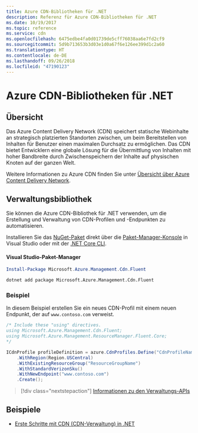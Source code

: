 ```yaml
---
title: Azure CDN-Bibliotheken für .NET
description: Referenz für Azure CDN-Bibliotheken für .NET
ms.date: 10/19/2017
ms.topic: reference
ms.service: cdn
ms.openlocfilehash: 6475edbe4fa0d01739de5cff76038aa6e7fd2cf9
ms.sourcegitcommit: 5d9b713653b3d03e1d0a67f6e126ee399d1c2a60
ms.translationtype: HT
ms.contentlocale: de-DE
ms.lasthandoff: 09/26/2018
ms.locfileid: "47190123"
---
```

# <a name="azure-cdn-libraries-for-net"></a>Azure CDN-Bibliotheken für .NET

## <a name="overview"></a>Übersicht

Das Azure Content Delivery Network (CDN) speichert statische Webinhalte an strategisch platzierten Standorten zwischen, um beim Bereitstellen von Inhalten für Benutzer einen maximalen Durchsatz zu ermöglichen. Das CDN bietet Entwicklern eine globale Lösung für die Übermittlung von Inhalten mit hoher Bandbreite durch Zwischenspeichern der Inhalte auf physischen Knoten auf der ganzen Welt.

Weitere Informationen zu Azure CDN finden Sie unter [Übersicht über Azure Content Delivery Network](https://docs.microsoft.com/azure/cdn/cdn-overview).


## <a name="management-library"></a>Verwaltungsbibliothek

Sie können die Azure CDN-Bibliothek für .NET verwenden, um die Erstellung und Verwaltung von CDN-Profilen und -Endpunkten zu automatisieren. 

Installieren Sie das [NuGet-Paket](https://www.nuget.org/packages/Microsoft.Azure.Management.Cdn.Fluent) direkt über die [Paket-Manager-Konsole][PackageManager] in Visual Studio oder mit der [.NET Core CLI][DotNetCLI].

#### <a name="visual-studio-package-manager"></a>Visual Studio-Paket-Manager

```powershell
Install-Package Microsoft.Azure.Management.Cdn.Fluent
```

```bash
dotnet add package Microsoft.Azure.Management.Cdn.Fluent
```

### <a name="example"></a>Beispiel

In diesem Beispiel erstellen Sie ein neues CDN-Profil mit einem neuen Endpunkt, der auf `www.contoso.com` verweist.

```csharp
/* Include these "using" directives.
using Microsoft.Azure.Management.Cdn.Fluent;
using Microsoft.Azure.Management.ResourceManager.Fluent.Core;
*/

ICdnProfile profileDefinition = azure.CdnProfiles.Define("CdnProfileName")
    .WithRegion(Region.USCentral)
    .WithExistingResourceGroup("ResourceGroupName")
    .WithStandardVerizonSku()
    .WithNewEndpoint("www.contoso.com")
    .Create();

```

> [!div class="nextstepaction"]
> [Informationen zu den Verwaltungs-APIs](/dotnet/api/overview/azure/cdn/management)


## <a name="samples"></a>Beispiele

* [Erste Schritte mit CDN (CDN-Verwaltung) in .NET](https://github.com/Azure-Samples/cdn-dotnet-manage-cdn)

[PackageManager]: https://docs.microsoft.com/nuget/tools/package-manager-console
[DotNetCLI]: https://docs.microsoft.com/dotnet/core/tools/dotnet-add-package
